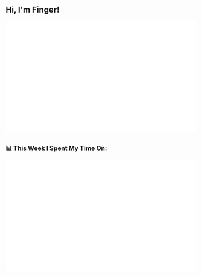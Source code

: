 <h2> Hi, I'm Finger!</h2>

<img align="right" src="https://raw.githubusercontent.com/spianmo/github-stats/master/generated/overview.svg#gh-light-mode-only">

<!-- <img align="right" height="160em" src="https://github-readme-stats-eight-theta.vercel.app/api/top-langs/?username=spianmo&layout=compact&langs_count=8&theme=algolia"/>	 -->
	
```go
package main

type Me struct {
	Name   string
	Job    string
	Code   string
	Skills string
}

func main() {
	me := &Me{
		Name:   "Finger",
		Job:    "Client-side Engineer",
		Code:   "Java and C++ and Others",
		Skills: "Android Security NLP ^o^",
	}
	_ = me
}
```


<h3>📊 This Week I Spent My Time On:</h3>
<img align='right' src="https://raw.githubusercontent.com/spianmo/github-stats/master/generated/languages.svg#gh-light-mode-only">

<!--START_SECTION:waka-->

```txt
Java                   24 hrs 42 mins  ███████████████▒░░░░░░░░░   61.61 %
XML                    11 hrs 25 mins  ███████░░░░░░░░░░░░░░░░░░   28.49 %
C++                    1 hr 40 mins    █░░░░░░░░░░░░░░░░░░░░░░░░   04.16 %
Properties             55 mins         ▓░░░░░░░░░░░░░░░░░░░░░░░░   02.30 %
Java Properties        18 mins         ▒░░░░░░░░░░░░░░░░░░░░░░░░   00.77 %
```

<!--END_SECTION:waka-->
